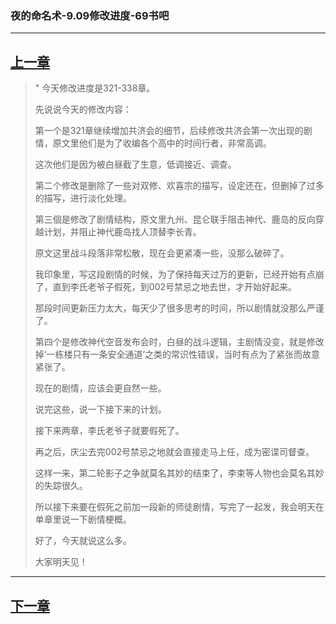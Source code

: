 ### 夜的命名术-9.09修改进度-69书吧

--------
[上一章](./dbff876f32277d457e34461de36a4d8c.md)
--------


>
>
>
>"
>今天修改进度是321-338章。
>
>先说说今天的修改内容：
>
>第一个是321章继续增加共济会的细节，后续修改共济会第一次出现的剧情，原文里他们是为了收编各个高中的时间行者，非常高调。
>
>这次他们是因为被白昼截了生意，低调接近、调查。
>
>第二个修改是删除了一些对双修、欢喜宗的描写，设定还在，但删掉了过多的描写，进行淡化处理。
>
>第三個是修改了剧情结构，原文里九州、昆仑联手阻击神代、鹿岛的反向穿越计划，并阻止神代鹿岛找人顶替李长青。
>
>原文这里战斗段落非常松散，现在会更紧凑一些，没那么破碎了。
>
>我印象里，写这段剧情的时候，为了保持每天过万的更新，已经开始有点崩了，直到李氏老爷子假死，到002号禁忌之地去世，才开始好起来。
>
>那段时间更新压力太大，每天少了很多思考的时间，所以剧情就没那么严谨了。
>
>第四个是修改神代空音发布会时，白昼的战斗逻辑，主剧情没变，就是修改掉‘一栋楼只有一条安全通道’之类的常识性错误，当时有点为了紧张而故意紧张了。
>
>现在的剧情，应该会更自然一些。
>
>说完这些，说一下接下来的计划。
>
>接下来两章，李氏老爷子就要假死了。
>
>再之后，庆尘去完002号禁忌之地就会直接走马上任，成为密谍司督查。
>
>这样一来，第二轮影子之争就莫名其妙的结束了，李束等人物也会莫名其妙的失踪很久。
>
>所以接下来要在假死之前加一段新的师徒剧情，写完了一起发，我会明天在单章里说一下剧情梗概。
>
>好了，今天就说这么多。
>
>大家明天见！
>
>

--------
[下一章](./5ff3eb276c08a8368df9f715b620d116.md)
--------
